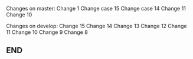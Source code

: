 Changes on master:
Change 1
Change case 15
Change case 14
Change 11
Change 10

Changes on develop:
Change 15
Change 14
Change 13
Change 12
Change 11
Change 10
Change 9
Change 8

## END ##